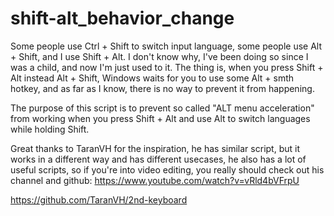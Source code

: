 # shift-alt_behavior_change

Some people use Ctrl + Shift to switch input language, some people use Alt + Shift, and I use Shift + Alt. I don't know why, I've been doing so since I was a child, and now I'm just used to it. The thing is, when you press Shift + Alt instead Alt + Shift, Windows waits for you to use some Alt + smth hotkey, and as far as I know, there is no way to prevent it from happening.

The purpose of this script is to prevent so called "ALT menu acceleration" from working when you press Shift + Alt and use Alt to switch languages while holding Shift.

Great thanks to TaranVH for the inspiration, he has similar script, but it works in a different way and has different usecases, he also has a lot of useful scripts, so if you're into video editing, you really should check out his channel and github:
https://www.youtube.com/watch?v=vRld4bVFrpU

https://github.com/TaranVH/2nd-keyboard
